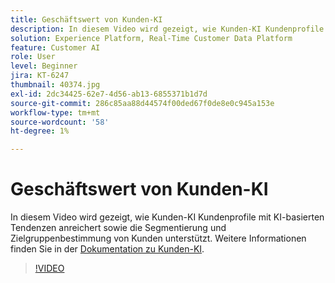 ```yaml
---
title: Geschäftswert von Kunden-KI
description: In diesem Video wird gezeigt, wie Kunden-KI Kundenprofile mit KI-basierten Tendenzen anreichert sowie die Segmentierung und Zielgruppenbestimmung von Kunden unterstützt.
solution: Experience Platform, Real-Time Customer Data Platform
feature: Customer AI
role: User
level: Beginner
jira: KT-6247
thumbnail: 40374.jpg
exl-id: 2dc34425-62e7-4d56-ab13-6855371b1d7d
source-git-commit: 286c85aa88d44574f00ded67f0de8e0c945a153e
workflow-type: tm+mt
source-wordcount: '58'
ht-degree: 1%

---
```


# Geschäftswert von Kunden-KI

In diesem Video wird gezeigt, wie Kunden-KI Kundenprofile mit KI-basierten Tendenzen anreichert sowie die Segmentierung und Zielgruppenbestimmung von Kunden unterstützt. Weitere Informationen finden Sie in der [Dokumentation zu Kunden-KI](https://experienceleague.adobe.com/docs/experience-platform/intelligent-services/customer-ai/overview.html?lang=de).

>[!VIDEO](https://video.tv.adobe.com/v/40374?learn=on&enablevpops)

